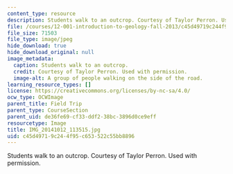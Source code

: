 ```yaml
---
content_type: resource
description: Students walk to an outcrop. Courtesy of Taylor Perron. Used with permission.
file: /courses/12-001-introduction-to-geology-fall-2013/c45d49719c244f95c653522c55bb8896_IMG_20141012_113515.jpg
file_size: 71503
file_type: image/jpeg
hide_download: true
hide_download_original: null
image_metadata:
  caption: Students walk to an outcrop.
  credit: Courtesy of Taylor Perron. Used with permission.
  image-alt: A group of people walking on the side of the road.
learning_resource_types: []
license: https://creativecommons.org/licenses/by-nc-sa/4.0/
ocw_type: OCWImage
parent_title: Field Trip
parent_type: CourseSection
parent_uid: de36fe69-cf33-ddf2-38bc-3896d0ce9eff
resourcetype: Image
title: IMG_20141012_113515.jpg
uid: c45d4971-9c24-4f95-c653-522c55bb8896
---
```

Students walk to an outcrop. Courtesy of Taylor Perron. Used with permission.